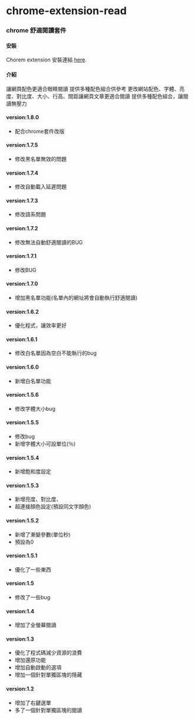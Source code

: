 # chrome-extension-read

### chrome 舒適閱讀套件


#### 安裝

Chorem extension 安裝連結 [here](https://chrome.google.com/webstore/detail/%E8%88%92%E9%81%A9%E9%96%B1%E8%AE%80/fafngnnaicjaodmdeekbnboekddgiohe "here").

#### 介紹

讓網頁配色更適合眼睛閱讀 提供多種配色組合供參考
更改網站配色、字體、亮度、對比度、大小、行高、間距讓網頁文章更適合閱讀
提供多種配色組合，讓閱讀無壓力

#### version:1.8.0
* 配合chrome套件改版

#### version:1.7.5

* 修改黑名單無效的問題

#### version:1.7.4

* 修改自動載入延遲問題

#### version:1.7.3

* 修改語系問題

#### version:1.7.2

* 修改無法自動舒適閱讀的BUG

#### version:1.7.1

* 修改BUG

#### version:1.7.0

* 增加黑名單功能(名單內的網址將會自動執行舒適閱讀)

#### version:1.6.2

* 優化程式，讓效率更好

#### version:1.6.1

* 修改白名單因為空白不能執行的bug

#### version:1.6.0

* 新增白名單功能


#### version:1.5.6

* 修改字體大小bug

#### version:1.5.5

* 修改bug
* 新增字體大小可設單位(％)

#### version:1.5.4

* 新增飽和度設定

#### version:1.5.3

* 新增亮度、對比度、
* 超連接顏色設定(預設同文字顏色)

#### version:1.5.2

* 新增了漸變參數(單位秒)
* 預設為0

#### version:1.5.1

* 優化了一些東西

#### version:1.5

* 修改了一些bug

#### version:1.4

* 增加了全螢幕閱讀

#### version:1.3

* 優化了程式碼減少資源的浪費
* 增加還原功能
* 增加自動啟動的選項
* 增加一個針對單獨區塊的隱藏

#### version:1.2

* 增加了右鍵選單
* 多了一個針對單獨區塊的閱讀
